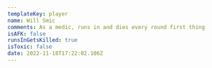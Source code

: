 ```yaml
---
templateKey: player
name: Will Smic
comments: As a medic, runs in and dies every round first thing
isAFK: false
runsInGetsKilled: true
isToxic: false
date: 2022-11-18T17:22:02.106Z
---
```

